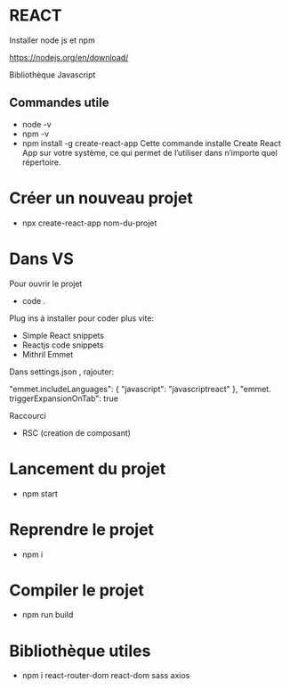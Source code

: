 # REACT

Installer node js et npm

https://nodejs.org/en/download/

Bibliothèque Javascript

## Commandes utile

- node -v
- npm -v
- npm install -g create-react-app  Cette commande installe Create React App sur votre système, ce qui permet de l’utiliser dans n’importe quel répertoire.

# Créer un nouveau projet

- npx create-react-app nom-du-projet

# Dans VS
Pour ouvrir le projet

- code .

Plug ins à installer pour coder plus vite:
- Simple React snippets
- Reactjs code snippets
- Mithril Emmet

Dans settings.json , rajouter:

"emmet.includeLanguages": { "javascript": "javascriptreact" }, "emmet.
triggerExpansionOnTab": true

Raccourci
- RSC (creation de composant)

# Lancement du projet 

- npm start

# Reprendre le projet

- npm i

# Compiler le projet

- npm run build

# Bibliothèque utiles

- npm i react-router-dom
        react-dom
        sass
        axios


